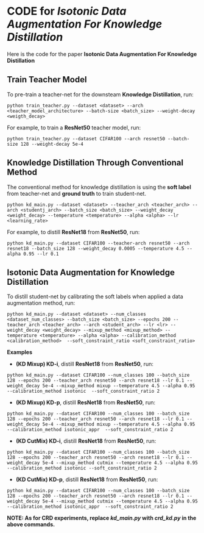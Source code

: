 # CODE for *Isotonic Data Augmentation For Knowledge Distillation*

Here is the code for the paper **Isotonic Data Augmentation For Knowledge Distillation**

## Train Teacher Model

To pre-train a teacher-net for the downsteam **Knowledge Distillation**, run:
```shell script
python train_teacher.py --dataset <dataset> --arch <teacher_model_architecture> --batch-size <batch_size> --weight-decay <weigth_decay>
```

For example, to train a **ResNet50** teacher model, run:
```shell script
python train_teacher.py --dataset CIFAR100 --arch resnet50 --batch-size 128 --weight-decay 5e-4
```

## Knowledge Distillation Through Conventional Method
The conventional method for knowledge distillation is using the **soft label** from teacher-net and **ground truth** to train student-net.
```shell script
python kd_main.py --dataset <dataset> --teacher_arch <teacher_arch> --arch <studentj_arch> --batch_size <batch_size> --weight_decay <weight_decay> --temperature <temperature> --alpha <alpha> --lr <learning_rate>
```

For example, to distill **ResNet18** from **ResNet50**, run:
```shell script
python kd_main.py --dataset CIFAR100 --teacher-arch resnet50 --arch resnet18 --batch_size 128 --weight_decay 0.0005 --temperature 4.5 --alpha 0.95 --lr 0.1
```

## Isotonic Data Augmentation for Knowledge Distillation
To distill student-net by calibrating the soft labels when applied a data augmentation method, run:
```shell script
python kd_main.py --dataset <dataset> --num_classes <dataset_num_classes> --batch_size <batch_size> --epochs 200 --teacher_arch <teacher_arch> --arch <student_arch> --lr <lr> --weight_decay <weight_decay> --mixup_method <mixup_method> --temperature <temperature> --alpha <alpha> --calibration_method <calibration_method>  --soft_constraint_ratio <soft_constraint_ratio>
```

**Examples**
- **(KD Mixup) KD-i**, distill **ResNet18** from **ResNet50**, run:
```shell script
python kd_main.py --dataset CIFAR100 --num_classes 100 --batch_size 128 --epochs 200 --teacher_arch resnet50 --arch resnet18 --lr 0.1 --weight_decay 5e-4 --mixup_method mixup --temperature 4.5 --alpha 0.95 --calibration_method isotonic  --soft_constraint_ratio 2
```

- **(KD Mixup) KD-p**, distill **ResNet18** from **ResNet50**, run:
```shell script
python kd_main.py --dataset CIFAR100 --num_classes 100 --batch_size 128 --epochs 200 --teacher_arch resnet50 --arch resnet18 --lr 0.1 --weight_decay 5e-4 --mixup_method mixup --temperature 4.5 --alpha 0.95 --calibration_method isotonic_appr  --soft_constraint_ratio 2
```

- **(KD CutMix) KD-i**, distill **ResNet18** from **ResNet50**, run:
```shell script
python kd_main.py --dataset CIFAR100 --num_classes 100 --batch_size 128 --epochs 200 --teacher_arch resnet50 --arch resnet18 --lr 0.1 --weight_decay 5e-4 --mixup_method cutmix --temperature 4.5 --alpha 0.95 --calibration_method isotonic --soft_constraint_ratio 2
```

- **(KD CutMix) KD-p**, distill **ResNet18** from **ResNet50**, run:
```shell script
python kd_main.py --dataset CIFAR100 --num_classes 100 --batch_size 128 --epochs 200 --teacher_arch resnet50 --arch resnet18 --lr 0.1 --weight_decay 5e-4 --mixup_method cutmix --temperature 4.5 --alpha 0.95 --calibration_method isotonic_appr  --soft_constraint_ratio 2
```

**NOTE: As for CRD experiments, replace *kd_main.py* with *crd_kd.py* in the above commands.**
